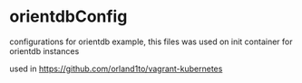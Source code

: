 # orientdbConfig
configurations for orientdb example, this files was used on init container for orientdb instances 

used in https://github.com/orland1to/vagrant-kubernetes
